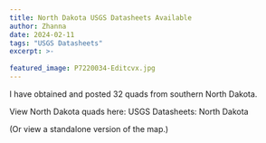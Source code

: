 ```yaml
---
title: North Dakota USGS Datasheets Available
author: Zhanna
date: 2024-02-11
tags: "USGS Datasheets"
excerpt: >-
  
featured_image: P7220034-Editcvx.jpg 
---
```


I have obtained and posted 32 quads from southern North Dakota.

View North Dakota quads here: USGS Datasheets: North Dakota

(Or view a standalone version of the map.)

